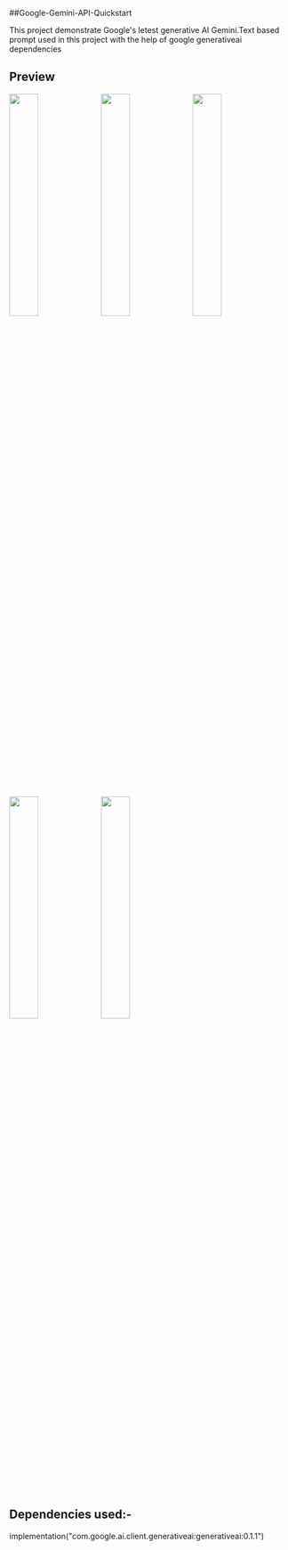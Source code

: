 ##Google-Gemini-API-Quickstart

This project demonstrate Google's letest generative AI Gemini.Text based prompt used in this project with the help of google generativeai dependencies

## Preview
<p float="left">
  <img src="https://github.com/roydebasish/Google-Gemini-API-Quickstart/assets/61463380/4af903cf-54f1-4b7d-b211-147415a16d55" width="32%" />
  <img src="https://github.com/roydebasish/Google-Gemini-API-Quickstart/assets/61463380/79c7064f-fd9b-46b7-98ad-d4dc72b3ada2" width="32%" /> 
  <img src="https://github.com/roydebasish/Google-Gemini-API-Quickstart/assets/61463380/06f79db4-e0ca-4802-9270-47df5a3828b8" width="32%" />
</p>
<p float="left">
  <img src="https://github.com/roydebasish/Google-Gemini-API-Quickstart/assets/61463380/6a188e29-098d-4fd9-a005-bb005772f135" width="32%" /> 
  <img src="https://github.com/roydebasish/Google-Gemini-API-Quickstart/assets/61463380/2d4e2a32-97b9-404f-832b-772c2481c3ce" width="32%" />
</p>

## Dependencies used:-
implementation("com.google.ai.client.generativeai:generativeai:0.1.1")
